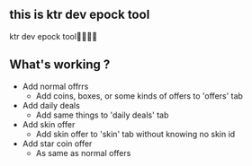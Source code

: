 ## this is ktr dev epock tool


ktr dev epock tool🥶🥶🥶🥶


## What's working ?
- Add normal offrrs
  - Add coins, boxes, or some kinds of offers to 'offers' tab
- Add daily deals
  - Add same things to 'daily deals' tab
- Add skin offer
  - Add skin offer to 'skin' tab without knowing no skin id
- Add star coin offer
  - As same as normal offers
